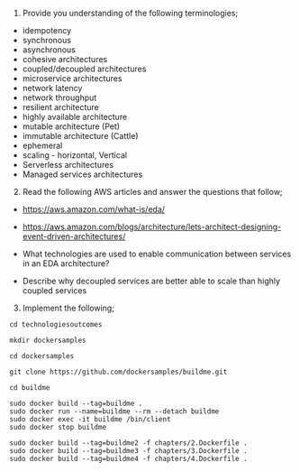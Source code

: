 1. Provide you understanding of the following terminologies;
* idempotency
* synchronous
* asynchronous
* cohesive architectures
* coupled/decoupled architectures
* microservice architectures
* network latency
* network throughput
* resilient architecture
* highly available architecture
* mutable architecture (Pet)
* immutable architecture (Cattle)
* ephemeral 
* scaling - horizontal, Vertical
* Serverless architectures
* Managed services architectures

2. Read the following AWS articles and answer the questions that follow;

* https://aws.amazon.com/what-is/eda/
* https://aws.amazon.com/blogs/architecture/lets-architect-designing-event-driven-architectures/

* What technologies are used to enable communication between services in an EDA architecture?
* Describe why decoupled services are better able to scale than highly coupled services


3. Implement the following;
```
cd technologiesoutcomes

mkdir dockersamples

cd dockersamples

git clone https://github.com/dockersamples/buildme.git

cd buildme

sudo docker build --tag=buildme .
sudo docker run --name=buildme --rm --detach buildme
sudo docker exec -it buildme /bin/client
sudo docker stop buildme

sudo docker build --tag=buildme2 -f chapters/2.Dockerfile .
sudo docker build --tag=buildme3 -f chapters/3.Dockerfile .
sudo docker build --tag=buildme4 -f chapters/4.Dockerfile .

```
